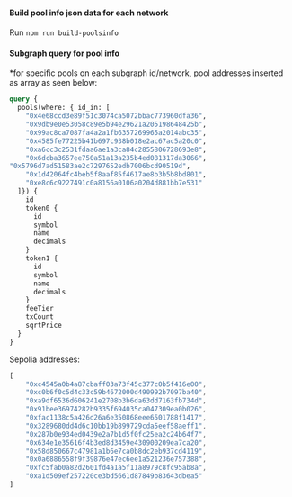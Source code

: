#### Build pool info json data for each network
Run ```npm run build-poolsinfo```

#### Subgraph query for pool info
*for specific pools on each subgraph id/network, pool addresses inserted as array as seen below:
```graphql
query {
  pools(where: { id_in: [
    "0x4e68ccd3e89f51c3074ca5072bbac773960dfa36",
    "0x9db9e0e53058c89e5b94e29621a205198648425b",
    "0x99ac8ca7087fa4a2a1fb6357269965a2014abc35",
    "0x4585fe77225b41b697c938b018e2ac67ac5a20c0",
    "0xa6cc3c2531fdaa6ae1a3ca84c2855806728693e8",
    "0x6dcba3657ee750a51a13a235b4ed081317da3066",
"0x5796d7ad51583ae2c7297652edb7006bcd90519d",
    "0x1d42064fc4beb5f8aaf85f4617ae8b3b5b8bd801",
    "0xe8c6c9227491c0a8156a0106a0204d881bb7e531"
  ]}) {
    id
    token0 {
      id
      symbol
      name
      decimals
    }
    token1 {
      id
      symbol
      name
      decimals
    }
    feeTier
    txCount
    sqrtPrice
  }
}

```

Sepolia addresses:
```js
[
    "0xc4545a0b4a87cbaff03a73f45c377c0b5f416e00",
    "0xc0b6f0c5d4c33c59b4672000d490992b7097ba40",
    "0xa9df6536d606241e2708b3b6da63dd7163fb734d",
    "0x91bee36974282b9335f694035ca047309ea0b026",
    "0xfac1138c5a426d26a6e350868eee6501788f1417",
    "0x3289680dd4d6c10bb19b899729cda5eef58aeff1",
    "0x287b0e934ed0439e2a7b1d5f0fc25ea2c24b64f7",
    "0x634e1e35616f4b3ed8d3459e430900209ea7ca20",
    "0x58d850667c47981a1b6e7ca0b8dc2eb937cd4119",
    "0x0a6886558f9f39876e47ec6ee1a521236e757388",
    "0xfc5fab0a82d2601fd4a1a5f11a8979c8fc95ab8a",
    "0xa1d509ef257220ce3bd5661d87849b83643dbea5"
]
  ```
